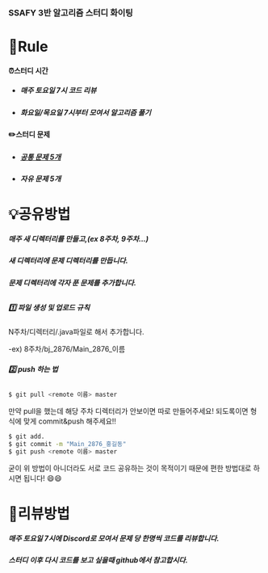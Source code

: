 ### SSAFY 3반 알고리즘 스터디 화이팅

# 📝Rule

#### ⏰스터디 시간 
- ##### 매주 토요일 7시 코드 리뷰
- ##### 화요일/목요일 7시부터 모여서 알고리즘 풀기      


 
#### ✏️스터디 문제

- ##### [공통 문제 5개](https://www.acmicpc.net/group/workbook/list/9987)
- ##### 자유 문제 5개
###
# 💡공유방법

##### 매주 새 디렉터리를 만들고,(ex 8주차, 9주차...)
##### 새 디렉터리에 문제 디렉터리를 만듭니다.
##### 문제 디렉터리에 각자 푼 문제를 추가합니다.
##

 ##### 1️⃣ 파일 생성 및 업로드 규칙
 N주차/디렉터리/.java파일로 해서 추가합니다.
 
 -ex) 8주차/bj_2876/Main_2876_이름
 
 ##### 2️⃣ push 하는 법
 ##
```sh 
$ git pull <remote 이름> master
```
만약 pull을 했는데 해당 주차 디렉터리가 안보이면 따로 만들어주세요!
되도록이면 형식에 맞게 commit&push 해주세요!!
```sh 
$ git add.
$ git commit -m "Main_2876_홍길동"
$ git push <remote 이름> master
```
굳이 위 방법이 아니더라도
서로 코드 공유하는 것이 목적이기 때문에 편한 방법대로 하시면 됩니다! 😄😄
###
# 📣리뷰방법

##### 매주 토요일 7시에 Discord로 모여서 문제 당 한명씩 코드를 리뷰합니다.
##### 스터디 이후 다시 코드를 보고 싶을때 github에서 참고합시다.
